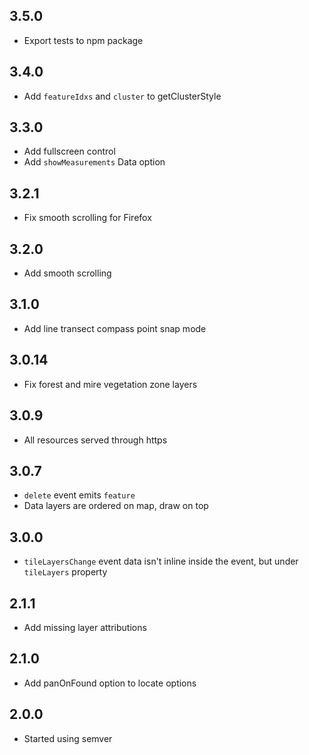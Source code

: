 ## 3.5.0
* Export tests to npm package

## 3.4.0
* Add `featureIdxs` and `cluster` to getClusterStyle

## 3.3.0
* Add fullscreen control
* Add `showMeasurements` Data option

## 3.2.1
* Fix smooth scrolling for Firefox

## 3.2.0
* Add smooth scrolling

## 3.1.0
* Add line transect compass point snap mode

## 3.0.14
* Fix forest and mire vegetation zone layers

## 3.0.9
* All resources served through https

## 3.0.7
* `delete` event emits `feature`
* Data layers are ordered on map, draw on top

## 3.0.0
* `tileLayersChange` event data isn't inline inside the event, but under `tileLayers` property

## 2.1.1
* Add missing layer attributions

## 2.1.0
* Add panOnFound option to locate options

## 2.0.0
* Started using semver
